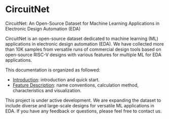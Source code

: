 # CircuitNet

CircuitNet: An Open-Source Dataset for Machine Learning Applications in Electronic Design Automation (EDA)

CircuitNet is an open-source dataset dedicated to machine learning (ML) applications in electronic design automation (EDA). We have collected more than 10K samples from versatile runs of commercial design tools based on open-source RISC-V designs with various features for multiple ML for EDA applications.

This documentation is organized as followed:

- [Introduction](https://circuitnet.github.io/intro/intro.html): introduction and quick start.
- [Feature Description](https://circuitnet.github.io/feature/properties.html): name conventions, calculation method, characteristics and visualization.

This project is under active development. We are expanding the dataset to include diverse and large-scale designs for versatile ML applications in EDA. If you have any feedback or questions, please feel free to contact us.